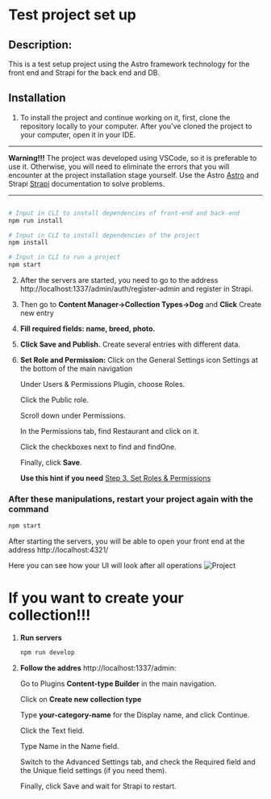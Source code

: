 # Test project set up
  ## Description:
  This is a test setup project using the Astro framework technology for the front end and Strapi for the back end and DB.

  ## Installation
  1. To install the project and continue working on it, first, clone the repository locally to your computer. 
  After you've cloned the project to your computer, open it in your IDE.
  ____
  **Warning!!!** The project was developed using VSCode, so it is preferable to use it. Otherwise, you will need to eliminate the errors that you will encounter at the project installation stage yourself. Use the Astro [Astro](https://astro.build/) and Strapi [Strapi](https://strapi.io/) documentation to solve problems.
  ____
  ```python

  # Input in CLI to install dependencies of front-end and back-end
  npm run install

  # Input in CLI to install dependencies of the project
  npm install

  # Input in CLI to run a project 
  npm start

  ```
  2. After the servers are started, you need to go to the address http://localhost:1337/admin/auth/register-admin and register in Strapi.

  3. Then go to **Content Manager->Collection Types->Dog** and **Click** Create new entry 

  4. **Fill required fields: name, breed, photo.**
  
  5. **Click Save and Publish.** Create several entries with different data.

  6. **Set Role and Permission:** Click on the General Settings icon Settings at the bottom of the main navigation

      Under Users & Permissions Plugin, choose Roles.
    
      Click the Public role.
     
      Scroll down under Permissions.

      In the Permissions tab, find Restaurant and click on it.
     
      Click the checkboxes next to find and findOne.

      Finally, click **Save**.

      **Use this hint if you need** [Step 3. Set Roles & Permissions](https://docs.strapi.io/dev-docs/quick-start#_1-install-strapi-and-create-a-new-project)

### After these manipulations, restart your project again with the command 

```bash
npm start
```
After starting the servers, you will be able to open your front end at the address http://localhost:4321/

Here you can see how your UI will look after all operations 
![Project](https://share.getcloudapp.com/p9uYgbZj)


# If you want to create your collection!!!
  
  1. **Run servers**
     
      ```bash
      npm run develop
      ```
      
  2. **Follow the addres** http://localhost:1337/admin:

     Go to Plugins **Content-type Builder** in the main navigation.

     Click on **Create new collection type**

     Type **your-category-name** for the Display name, and click Continue.

     Click the Text field.

     Type Name in the Name field.

     Switch to the Advanced Settings tab, and check the Required field and the Unique field settings (if you need them).

     Finally, click Save and wait for Strapi to restart.
     
  
  
